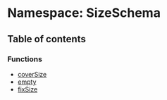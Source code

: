 # Namespace: SizeSchema

## Table of contents

### Functions

* [coverSize](/en/auto-docs/editor/functions/SizeSchema.coverSize.md)
* [empty](/en/auto-docs/editor/functions/SizeSchema.empty.md)
* [fixSize](/en/auto-docs/editor/functions/SizeSchema.fixSize.md)
